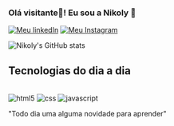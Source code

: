 ### Olá visitante👋! Eu sou a Nikoly 🤗
[![Meu linkedIn](    https://img.shields.io/badge/LinkedIn-0077B5?style=for-the-badge&logo=linkedin&logoColor=white)](https://www.linkedin.com/in/nikoly-pereira-da-silva/)
[![Meu Instagram](    https://img.shields.io/badge/Instagram-E4405F?style=for-the-badge&logo=instagram&logoColor=white)]()

![Nikoly's GitHub stats](https://github-readme-stats.vercel.app/api?username=NikolySilva&show_icons=true&theme=radical)


## Tecnologias do dia a dia
<div style="display: inline_block"><br>
<img align:"center" alt="html5" src="https://img.shields.io/badge/HTML5-E34F26?style=for-the-badge&logo=html5&logoColor=white">
<img align:"center" alt="css" src="https://img.shields.io/badge/CSS3-1572B6?style=for-the-badge&logo=css3&logoColor=white">
<img align:"center" alt="javascript" src="https://img.shields.io/badge/JavaScript-F7DF1E?style=for-the-badge&logo=javascript&logoColor=black">
</div>

"Todo dia uma alguma novidade para aprender"
